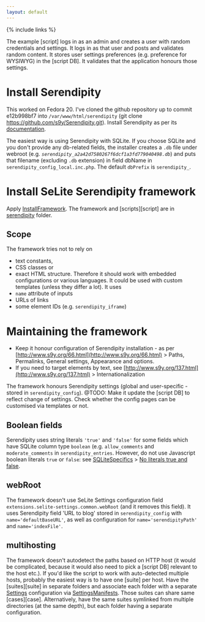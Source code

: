 ```yaml
---
layout: default
---
```

{% include links %}

The example [script] logs in as an admin and creates a user with random credentials and settings. It logs in as that user and posts and validates random content. It stores user settings preferences (e.g. preference for WYSIWYG) in the [script DB]. It validates that the application honours those settings.

# Install Serendipity #
This worked on Fedora 20. I've cloned the github repository up to commit e12b998bf7 into `/var/www/html/serendipity` (git clone https://github.com/s9y/Serendipity.git). Install Serendipity as per its [documentation](http://www.s9y.org/36.html).

The easiest way is using Serendipity with SQLite. If you choose SQLite and you don't provide any db-related fields, the installer creates a `.db` file under webroot (e.g. _`serendipity_a2a42d7580267f6dcf1a3fd779040498.db`_) and puts that filename (excluding `.db` extension) in field dbName in `serendipity_config_local.inc.php`. The default `dbPrefix` is `serendipity_`.

# Install SeLite Serendipity framework #
Apply [InstallFramework](InstallFramework). The framework and [scripts][script] are in [serendipity](https://github.com/SeLite/SeLite/tree/master/serendipity) folder.

## Scope ##
The framework tries not to rely on

  * text constants,
  * CSS classes or
  * exact HTML structure.
Therefore it should work with embedded configurations or various languages. It could be used with custom templates (unless they differ a lot). It uses
  * `name` attribute of inputs
  * URLs of links
  * some element IDs (e.g. `serendipity_iframe`)

# Maintaining the framework #
  * Keep it honour configuration of Serendipity installation - as per [http://www.s9y.org/66.html](http://www.s9y.org/66.html) > Paths, Permalinks, General settings, Appearance and options.
  * If you need to target elements by text, see [http://www.s9y.org/137.html](http://www.s9y.org/137.html) > Internationalization

The framework honours Serendipity settings (global and user-specific - stored in `serendipity_config`). @TODO: Make it update the [script DB] to reflect change of settings. Check whether the config pages can be customised via templates or not.

## Boolean fields ##
Serendipity uses string literals `'true'` and `'false'` for some fields which have SQLite column type `boolean` (e.g. `allow_comments` and `moderate_comments` in `serendipity_entries`. However, do not use Javascript boolean literals `true` or `false`: see [SQLiteSpecifics](SQLiteSpecifics) > [No literals true and false](SQLiteSpecifics#no-literals-true-and-false).

## webRoot ##
The framework doesn't use SeLite Settings configuration field `extensions.selite-settings.common.webRoot` (and it removes this field). It uses Serendipity field 'URL to blog' stored in `serendipity_config` with `name='defaultBaseURL'`, as well as configuration for `name='serendipityPath'` and `name='indexFile'`.

## multihosting ##
The framework doesn't autodetect the paths based on HTTP host (it would be complicated, because it would also need to pick a [script DB] relevant to the host etc.). If you'd like the script to work with auto-detected multiple hosts, probably the easiest way is to have one [suite] per host. Have the [suites][suite] in separate folders and associate each folder with a separate [Settings](Settings) configuration via [SettingsManifests](SettingsManifests). Those suites can share same [cases][case]. Alternatively, have the same suites symlinked from multiple directories (at the same depth), but each folder having a separate configuration.